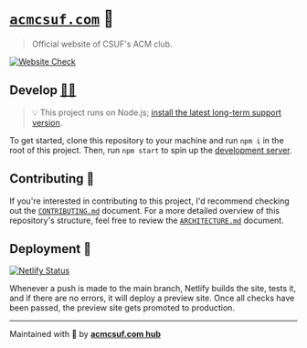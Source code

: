 # [`acmcsuf.com`][demo_url] 🐘

> Official website of CSUF's ACM club.

[![Website Check](https://github.com/EthanThatOneKid/acmcsuf.com/actions/workflows/check_website.yaml/badge.svg)](https://github.com/EthanThatOneKid/acmcsuf.com/actions/workflows/check_website.yaml)

## Develop [👩‍💻][netlify_dashboard]

> 💡 This project runs on Node.js; [install the latest long-term support version][node_download].

To get started, clone this repository to your machine and run `npm i` in the root of this project.
Then, run `npm start` to spin up the [development server][dev_server].

## Contributing 🤝

If you're interested in contributing to this project, I'd recommend checking out the [`CONTRIBUTING.md`](CONTRIBUTING.md) document.
For a more detailed overview of this repository's structure, feel free to review the [`ARCHITECTURE.md`](ARCHITECTURE.md) document.

## Deployment 🚀

[![Netlify Status](https://api.netlify.com/api/v1/badges/ee624373-9c84-4f33-a5db-daa69d18ae6e/deploy-status)](https://app.netlify.com/sites/acmcsuf/deploys)

Whenever a push is made to the main branch, Netlify builds the site, tests it, and if there are no errors, it will deploy a preview site.
Once all checks have been passed, the preview site gets promoted to production.

---

Maintained with 💖 by [**acmcsuf.com hub**][team_doc]

[node_download]: https://nodejs.org/en/download/
[github_action_deploy]: .github/workflows/deploy.yaml
[demo_url]: https://acmcsuf.com/
[acm_officers]: https://acmcsuf.com/about/
[webmaster_url]: https://github.com/EthanThatOneKid/
[dev_server]: http://localhost:3000/
[netlify_dashboard]: https://app.netlify.com/sites/acmcsuf
[team_doc]: https://docs.google.com/document/d/11GoIBTAAnIOgmWuG1TsgXUE3MMkweQ8V6bB9TbrY0Hs/edit?usp=sharing
